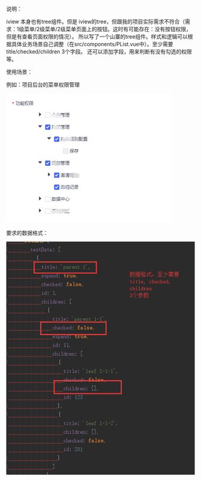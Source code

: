 说明：

iview 本身也有tree组件。但是 iview的tree，但跟我的项目实际需求不符合（需求：1级菜单/2级菜单/2级菜单页面上的按钮。这时有可能存在：没有按钮权限，但是有查看页面权限的情况）。
所以写了一个山寨的tree组件。样式和逻辑可以根据具体业务场景自己调整（在src/components/PList.vue中）。至少需要 title/checked/children 3个字段。 还可以添加字段，用来判断有没有勾选的权限等。

使用场景：

例如：项目后台的菜单权限管理

![Image text](https://raw.githubusercontent.com/RunAndRun/PTree/master/src/assets/style.png)

要求的数据格式：

![Image text](https://raw.githubusercontent.com/RunAndRun/PTree/master/src/assets/data.png)

